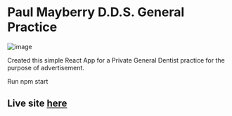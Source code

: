 # Paul Mayberry D.D.S. General Practice

![image](MayberryDDSLogo.png "logo")

Created this simple React App for a Private General Dentist practice for the purpose of advertisement.

Run npm start

## Live site [here]()
